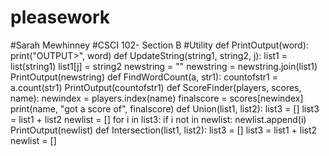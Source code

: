 # pleasework
#Sarah Mewhinney
#CSCI 102- Section B
#Utility
def PrintOutput(word):
    print("OUTPUT>", word)
def UpdateString(string1, string2, j):
    list1 = list(string1)
    list1[j] = string2
    newstring = ""
    newstring = newstring.join(list1)
    PrintOutput(newstring)
def FindWordCount(a, str1):
    countofstr1 = a.count(str1)
    PrintOutput(countofstr1)
def ScoreFinder(players, scores, name):
    newindex = players.index(name)
    finalscore = scores[newindex]
    print(name, "got a score of", finalscore)
def Union(list1, list2):
    list3 = []
    list3 = list1 + list2
    newlist = []
    for i in list3:
        if i not in newlist:
            newlist.append(i)
    PrintOutput(newlist)
def Intersection(list1, list2):
    list3 = []
    list3 = list1 + list2
    newlist = []